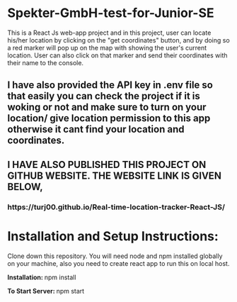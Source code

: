 <b> <h1>Spekter-GmbH-test-for-Junior-SE </h1> </b>


This is a React Js web-app project and in this project, user can locate his/her location by clicking on the "get coordinates" button, and by doing so a red marker will pop up on the map with showing the user's current location. User can also click on that marker and send their coordinates with their name to the console.

<h2> I have also provided the API key in .env file so that easily you can check the project if it is woking or not
and make sure to turn on your location/ give location permission to this app otherwise it cant find your location and coordinates.</h2>

<h2> I HAVE ALSO PUBLISHED THIS PROJECT ON GITHUB WEBSITE. THE WEBSITE LINK IS GIVEN BELOW, </h2>
<h3> https://turj00.github.io/Real-time-location-tracker-React-JS/ </h3>

<b> <h1> Installation and Setup Instructions: </h1> </b>
Clone down this repository. You will need node and npm installed globally on your machine, also you need to create react app to run this on local host.

<b> Installation: </b> npm install


<b> To Start Server: </b> npm start



